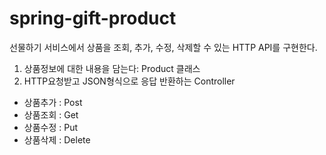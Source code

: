 # spring-gift-product

선물하기 서비스에서 상품을 조회, 추가, 수정, 삭제할 수 있는 HTTP API를 구현한다.
1. 상품정보에 대한 내용을 담는다: Product 클래스
2. HTTP요청받고 JSON형식으로 응답 반환하는 Controller 
- 상품추가 : Post
- 상품조회 : Get
- 상품수정 : Put
- 상품삭제 : Delete

